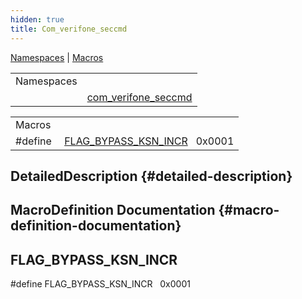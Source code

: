 ```yaml
---
hidden: true
title: Com_verifone_seccmd
---
```


[Namespaces](#namespaces) \| [Macros](#define-members)

|  |  |
|----|----|
| Namespaces |  |
|   | <a href="namespacecom__verifone__seccmd.md">com_verifone_seccmd</a> |

|  |  |
|----|----|
| Macros |  |
| #define  | [FLAG_BYPASS_KSN_INCR](#gaec55f1a9babb9d16c73d99bc6999d043)   0x0001 |

## DetailedDescription {#detailed-description}

## MacroDefinition Documentation {#macro-definition-documentation}

## FLAG_BYPASS_KSN_INCR <a href="#gaec55f1a9babb9d16c73d99bc6999d043" id="gaec55f1a9babb9d16c73d99bc6999d043"></a>

<p>#define FLAG_BYPASS_KSN_INCR   0x0001</p>
